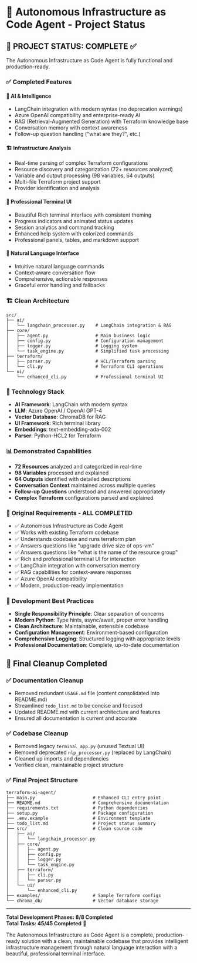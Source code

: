 # 🤖 Autonomous Infrastructure as Code Agent - Project Status

## 🎯 **PROJECT STATUS: COMPLETE ✅**

The Autonomous Infrastructure as Code Agent is fully functional and production-ready.

### ✅ **Completed Features**

#### 🧠 **AI & Intelligence**
- LangChain integration with modern syntax (no deprecation warnings)
- Azure OpenAI compatibility and enterprise-ready AI
- RAG (Retrieval-Augmented Generation) with Terraform knowledge base
- Conversation memory with context awareness
- Follow-up question handling ("what are they?", etc.)

#### 🏗️ **Infrastructure Analysis**
- Real-time parsing of complex Terraform configurations
- Resource discovery and categorization (72+ resources analyzed)
- Variable and output processing (98 variables, 64 outputs)
- Multi-file Terraform project support
- Provider identification and analysis

#### 🎨 **Professional Terminal UI**
- Beautiful Rich terminal interface with consistent theming
- Progress indicators and animated status updates
- Session analytics and command tracking
- Enhanced help system with colorized commands
- Professional panels, tables, and markdown support

#### 💬 **Natural Language Interface**
- Intuitive natural language commands
- Context-aware conversation flow
- Comprehensive, actionable responses
- Graceful error handling and fallbacks

### 🏗️ **Clean Architecture**

```
src/
├── ai/
│   └── langchain_processor.py    # LangChain integration & RAG
├── core/
│   ├── agent.py                  # Main business logic
│   ├── config.py                 # Configuration management
│   ├── logger.py                 # Logging system
│   └── task_engine.py            # Simplified task processing
├── terraform/
│   ├── parser.py                 # HCL/Terraform parsing
│   └── cli.py                    # Terraform CLI operations
└── ui/
    └── enhanced_cli.py           # Professional terminal UI
```

### 🚀 **Technology Stack**
- **AI Framework**: LangChain with modern syntax
- **LLM**: Azure OpenAI / OpenAI GPT-4
- **Vector Database**: ChromaDB for RAG
- **UI Framework**: Rich terminal library
- **Embeddings**: text-embedding-ada-002
- **Parser**: Python-HCL2 for Terraform

### 📊 **Demonstrated Capabilities**
- **72 Resources** analyzed and categorized in real-time
- **98 Variables** processed and explained
- **64 Outputs** identified with detailed descriptions
- **Conversation Context** maintained across multiple queries
- **Follow-up Questions** understood and answered appropriately
- **Complex Terraform** configurations parsed and explained

### 🎯 **Original Requirements - ALL COMPLETED**
- ✅ Autonomous Infrastructure as Code Agent
- ✅ Works with existing Terraform codebase
- ✅ Understands codebase and runs terraform plan
- ✅ Answers questions like "upgrade drive size of ops-vm"
- ✅ Answers questions like "what is the name of the resource group"
- ✅ Rich and professional terminal UI for interaction
- ✅ LangChain integration with conversation memory
- ✅ RAG capabilities for context-aware responses
- ✅ Azure OpenAI compatibility
- ✅ Modern, production-ready implementation

### 🔧 **Development Best Practices**
- **Single Responsibility Principle**: Clear separation of concerns
- **Modern Python**: Type hints, async/await, proper error handling
- **Clean Architecture**: Maintainable, extensible codebase
- **Configuration Management**: Environment-based configuration
- **Comprehensive Logging**: Structured logging with appropriate levels
- **Professional Documentation**: Complete, up-to-date documentation

## 🧹 **Final Cleanup Completed**

### ✅ **Documentation Cleanup**
- Removed redundant `USAGE.md` file (content consolidated into README.md)
- Streamlined `todo_list.md` to be concise and focused
- Updated README.md with current architecture and features
- Ensured all documentation is current and accurate

### ✅ **Codebase Cleanup**
- Removed legacy `terminal_app.py` (unused Textual UI)
- Removed deprecated `nlp_processor.py` (replaced by LangChain)
- Cleaned up imports and dependencies
- Verified clean, maintainable project structure

### ✅ **Final Project Structure**
```
terraform-ai-agent/
├── main.py                      # Enhanced CLI entry point
├── README.md                    # Comprehensive documentation
├── requirements.txt             # Python dependencies
├── setup.py                     # Package configuration
├── .env.example                 # Environment template
├── todo_list.md                 # Project status summary
├── src/                         # Clean source code
│   ├── ai/
│   │   └── langchain_processor.py
│   ├── core/
│   │   ├── agent.py
│   │   ├── config.py
│   │   ├── logger.py
│   │   └── task_engine.py
│   ├── terraform/
│   │   ├── cli.py
│   │   └── parser.py
│   └── ui/
│       └── enhanced_cli.py
├── examples/                    # Sample Terraform configs
└── chroma_db/                   # Vector database storage
```

---

**Total Development Phases: 8/8 Completed**  
**Total Tasks: 45/45 Completed** 🎉

The Autonomous Infrastructure as Code Agent is a complete, production-ready solution with a clean, maintainable codebase that provides intelligent infrastructure management through natural language interaction with a beautiful, professional terminal interface.

